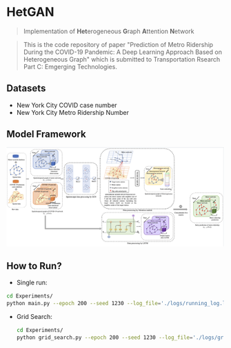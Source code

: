 # HetGAN

> Implementation of **Het**erogeneous **G**raph **A**ttention **N**etwork

> This is the code repository of paper "Prediction of Metro Ridership During the COVID-19 Pandemic: A Deep Learning Approach Based on Heterogeneous Graph" which is submitted to Transportation Rsearch Part C: Emgerging Technologies.



## Datasets

- New York City COVID case number
- New York City Metro Ridership Number



## Model Framework

![](./images/Framework.png)

## How to Run?

- Single run:

```bash
cd Experiments/
python main.py --epoch 200 --seed 1230 --log_file='./logs/running_log.log'
```

- Grid Search:

  ```bash
  cd Experiments/
  python grid_search.py --epoch 200 --seed 1230 --log_file='./logs/grid_search.log'
  ```

  